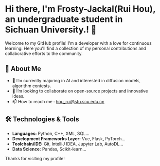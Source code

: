 # Hi there, I'm Frosty-Jackal(Rui Hou), an undergraduate student in Sichuan University.! 👋

Welcome to my GitHub profile! I'm a developer with a love for continuous learning.
Here you'll find a collection of my personal contributions and collaborative efforts to the community.

## 🚀 About Me

- 🌱 I’m currently majoring in AI and interested in diffusion models, algorithm contests.
- 🤝 I’m looking to collaborate on open-source projects and innovative ideas.
- 📫 How to reach me : hou_rui@stu.scu.edu.cn

## 🛠️ Technologies & Tools

- **Languages:** Python, C++, XML, SQL...
- **Development Frameworks Layer:** Vue, Flask, PyTorch...
- **Toolchain/IDE:** Git, IntelliJ IDEA, Jupyter Lab, AutoDL...
- **Data Science:** Pandas, Scikit-learn...

Thanks for visiting my profile!

